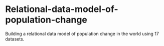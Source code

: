 # Relational-data-model-of-population-change
Building a relational data model of population change in the world using 17 datasets.
